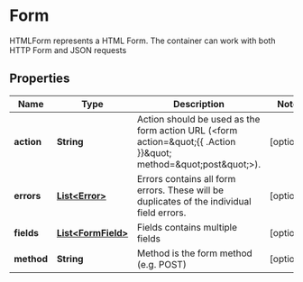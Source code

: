 

# Form

HTMLForm represents a HTML Form. The container can work with both HTTP Form and JSON requests
## Properties

Name | Type | Description | Notes
------------ | ------------- | ------------- | -------------
**action** | **String** | Action should be used as the form action URL (&lt;form action&#x3D;\&quot;{{ .Action }}\&quot; method&#x3D;\&quot;post\&quot;&gt;). |  [optional]
**errors** | [**List&lt;Error&gt;**](Error.md) | Errors contains all form errors. These will be duplicates of the individual field errors. |  [optional]
**fields** | [**List&lt;FormField&gt;**](FormField.md) | Fields contains multiple fields |  [optional]
**method** | **String** | Method is the form method (e.g. POST) |  [optional]



